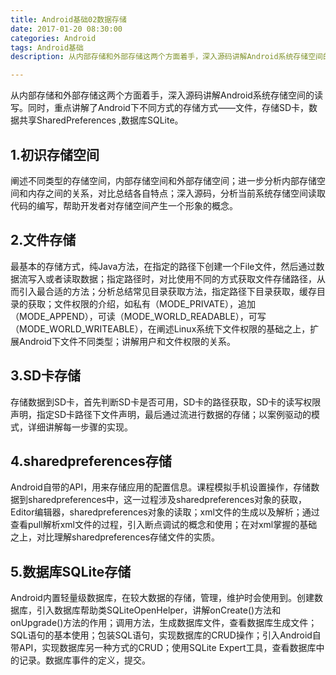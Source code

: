 ```yaml
---
title: Android基础02数据存储
date: 2017-01-20 08:30:00
categories: Android
tags: Android基础
description: 从内部存储和外部存储这两个方面着手，深入源码讲解Android系统存储空间的读写。同时，重点讲解了Android下不同方式的存储方式——文件，存储SD卡，数据共享SharedPreferences ,数据库SQLite。

---
```



从内部存储和外部存储这两个方面着手，深入源码讲解Android系统存储空间的读写。同时，重点讲解了Android下不同方式的存储方式——文件，存储SD卡，数据共享SharedPreferences ,数据库SQLite。

## 1.初识存储空间

阐述不同类型的存储空间，内部存储空间和外部存储空间；进一步分析内部存储空间和内存之间的关系，对比总结各自特点；深入源码，分析当前系统存储空间读取代码的编写，帮助开发者对存储空间产生一个形象的概念。

## 2.文件存储

最基本的存储方式，纯Java方法，在指定的路径下创建一个File文件，然后通过数据流写入或者读取数据；指定路径时，对比使用不同的方式获取文件存储路径，从而引入最合适的方法；分析总结常见目录获取方法，指定路径下目录获取，缓存目录的获取；文件权限的介绍，如私有（MODE_PRIVATE），追加（MODE_APPEND），可读（MODE_WORLD_READABLE），可写（MODE_WORLD_WRITEABLE），在阐述Linux系统下文件权限的基础之上，扩展Android下文件不同类型；讲解用户和文件权限的关系。

## 3.SD卡存储

存储数据到SD卡，首先判断SD卡是否可用，SD卡的路径获取，SD卡的读写权限声明，指定SD卡路径下文件声明，最后通过流进行数据的存储；以案例驱动的模式，详细讲解每一步骤的实现。

## 4.sharedpreferences存储

Android自带的API，用来存储应用的配置信息。课程模拟手机设置操作，存储数据到sharedpreferences中，这一过程涉及sharedpreferences对象的获取，Editor编辑器，sharedpreferences对象的读取；xml文件的生成以及解析；通过查看pull解析xml文件的过程，引入断点调试的概念和使用；在对xml掌握的基础之上，对比理解sharedpreferences存储文件的实质。

## 5.数据库SQLite存储

Android内置轻量级数据库，在较大数据的存储，管理，维护时会使用到。创建数据库，引入数据库帮助类SQLiteOpenHelper，讲解onCreate()方法和onUpgrade()方法的作用；调用方法，生成数据库文件，查看数据库生成文件；SQL语句的基本使用；包装SQL语句，实现数据库的CRUD操作；引入Android自带API，实现数据库另一种方式的CRUD；使用SQLite Expert工具，查看数据库中的记录。数据库事件的定义，提交。